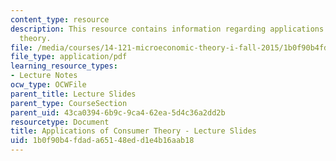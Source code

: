 ```yaml
---
content_type: resource
description: This resource contains information regarding applications of consumer
  theory.
file: /media/courses/14-121-microeconomic-theory-i-fall-2015/1b0f90b4fdada65148edd1e4b16aab18_MIT14_121F15_3S.pdf
file_type: application/pdf
learning_resource_types:
- Lecture Notes
ocw_type: OCWFile
parent_title: Lecture Slides
parent_type: CourseSection
parent_uid: 43ca0394-6b9c-9ca4-62ea-5d4c36a2dd2b
resourcetype: Document
title: Applications of Consumer Theory - Lecture Slides
uid: 1b0f90b4-fdad-a651-48ed-d1e4b16aab18
---
```

